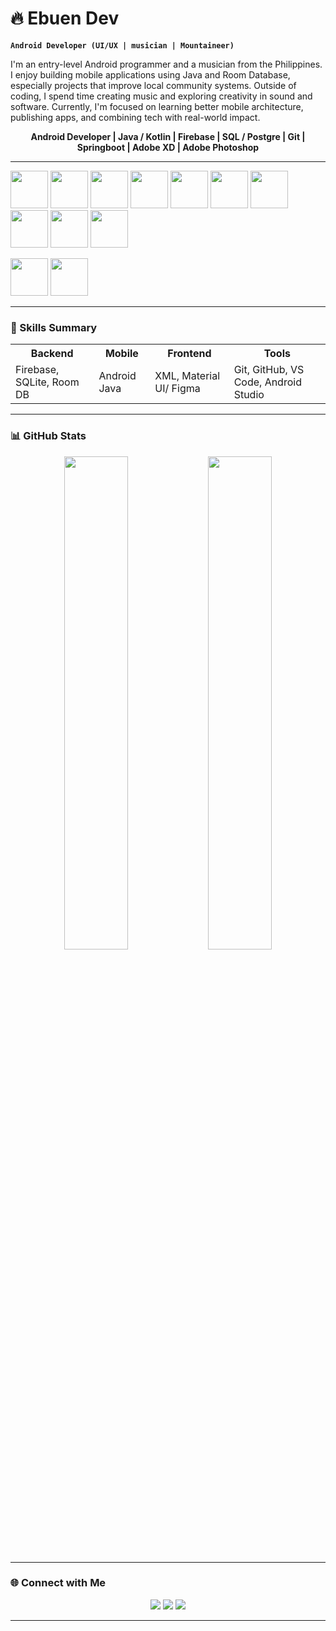 # 🔥 Ebuen Dev

**`Android Developer (UI/UX | musician | Mountaineer)`**

I'm an entry-level Android programmer and a musician from the Philippines. I enjoy building mobile applications using Java and Room Database, especially projects that improve local community systems. Outside of coding, I spend time creating music and exploring creativity in sound and software.
Currently, I'm focused on learning better mobile architecture, publishing apps, and combining tech with real-world impact.


<p align="center">
  <b>Android Developer | Java / Kotlin | Firebase | SQL / Postgre | Git | Springboot | Adobe XD | Adobe Photoshop </b>
</p>

---

<p align="center">
  <!-- Tech stack icons -->
<!--   <img src="https://cdn.jsdelivr.net/gh/devicons/devicon@latest/icons/java/java-original-wordmark.svg" height="45"/>  -->
<!--   <img src="https://cdn.jsdelivr.net/gh/devicons/devicon@latest/icons/html5/html5-original.svg" height="45"/> -->
  
  
  <img src="https://i.postimg.cc/FKdKcpCS/java.png" height="60">  <!-- Java icon -->
  <img src="https://postimg.cc/23PtKkCY" height="60">
  <img src="https://i.postimg.cc/SR9m81Yg/kotlin.png" height="60">  <!-- Kotlin icon -->
  <img src="https://i.postimg.cc/j56tQFHD/firebase.png" height="60">  <!-- Firebase icon -->
  <img src="https://i.postimg.cc/TPzHY2Wb/Group-37316.png" height="60">  <!-- MariaDB icon -->
  <img src="https://i.postimg.cc/XYvPszbr/Group-37320.png" height="60">  <!-- Android Studio icon -->
  <img src="https://i.postimg.cc/Jz99t5ft/Group-37321.png" height="60">  <!-- VS code icon -->
  <img src="https://i.postimg.cc/W1DB2HfQ/Group-37322.png" height="60">  <!-- Git icon -->
  <img src="https://i.postimg.cc/BQwWf0NT/Group-37323.png" height="60">  <!-- Github icon -->
  <img src="https://i.postimg.cc/25kQjJzC/Group-37324.png" height="60">  <!-- Figma icon -->
  <!--<img src="https://i.postimg.cc/zX7MS19m/Group-37318.png" height="60">-->  <!-- Adobe Photoshop icon -->
  <img src="https://i.postimg.cc/fbtrNSkZ/Group-37319.png" height="60">  <!-- Adobe XD icon -->
  <img src="https://i.postimg.cc/DwRL0Qkp/Light-Room.png" height="60">  <!-- Adobe Lightroom icon -->
  
<!--   <img src="https://cdn.jsdelivr.net/gh/devicons/devicon@latest/icons/firebase/firebase-original.svg" height="45"/>
  <img width="56" height="56" alt="Group 37317" src="https://github.com/user-attachments/assets/d2dc21dc-81cd-425c-b4db-b8804f7eee95" /><h1 align="center">
  <img src="https://cdn.jsdelivr.net/gh/devicons/devicon@latest/icons/mariadb/mariadb-original.svg" height="45"/>
  <img src="https://cdn.jsdelivr.net/gh/devicons/devicon@latest/icons/androidstudio/androidstudio-original.svg" height="45" />
  <img src="https://cdn.jsdelivr.net/gh/devicons/devicon@latest/icons/azuresqldatabase/azuresqldatabase-original.svg" height="45" />
  <img src="https://cdn.jsdelivr.net/gh/devicons/devicon@latest/icons/bash/bash-original.svg" height="45" /> -->
</p>

---

### 🧠 Skills Summary

<div align="center">

<table>
  <tr>
    <th>Backend</th>
    <th>Mobile</th>
    <th>Frontend</th>
    <th>Tools</th>
  </tr>
  <tr>
    <td>Firebase, SQLite, Room DB</td>
    <td>Android Java</td>
    <td>XML, Material UI/ Figma</td>
    <td>Git, GitHub, VS Code, Android Studio</td>
  </tr>
</table>

</div>

---


### 📊 GitHub Stats

<p align="center">
  <img src="https://github-readme-stats.vercel.app/api?username=EbuenDev&show_icons=true&theme=tokyonight&hide_rank=true" width="45%" />
  <img src="https://github-readme-stats.vercel.app/api/top-langs/?username=EbuenDev&layout=compact&theme=tokyonight" width="45%" />
</p>

---



### 🌐 Connect with Me

<p align="center">
  <a href="https://www.facebook.com/mr.ebuen"><img src="https://img.shields.io/badge/Facebook-1877F2?style=for-the-badge&logo=facebook&logoColor=white"/></a>
  <a href="mailto:markianebuen@gmail.com"><img src="https://img.shields.io/badge/Gmail-D14836?style=for-the-badge&logo=gmail&logoColor=white"/></a>
  <a href="https://www.linkedin.com/in/markianebuen/"><img src="https://img.shields.io/badge/LinkedIn-0077B5?style=for-the-badge&logo=linkedin&logoColor=white"/></a>
</p>

---

